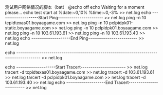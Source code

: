 测试用户网络情况的脚本（bat）
@echo off
echo  Waiting for a moment please...
echo test start at %date:~0,10% %time:~0,-3% >> net.log
echo --------------------Start Ping----------------------- >> net.log
ping -n 10 tcpidtexas01.boyaagame.com >> net.log
ping -n 10 pclpidpk01-static.boyaagame.com >> net.log
ping -n 10 pclpidpk01.boyaagame.com >> net.log
ping -n 10 103.61.193.61 >> net.log
ping -n 10 103.61.193.40 >> net.log
echo --------------------End Ping------------------------- >> net.log

echo ------------------------------------------------------------------------------------------ >> net.log


echo --------------------Start Tracert----------------------- >> net.log
tracert -d tcpidtexas01.boyaagame.com >> net.log
tracert -d 103.61.193.61 >> net.log
tarcert -d pclpidpk01.boyaagame.com >> net.log
tracert -d 103.61.193.40 >> net.log
echo --------------------End Tracert------------------------- >> net.log